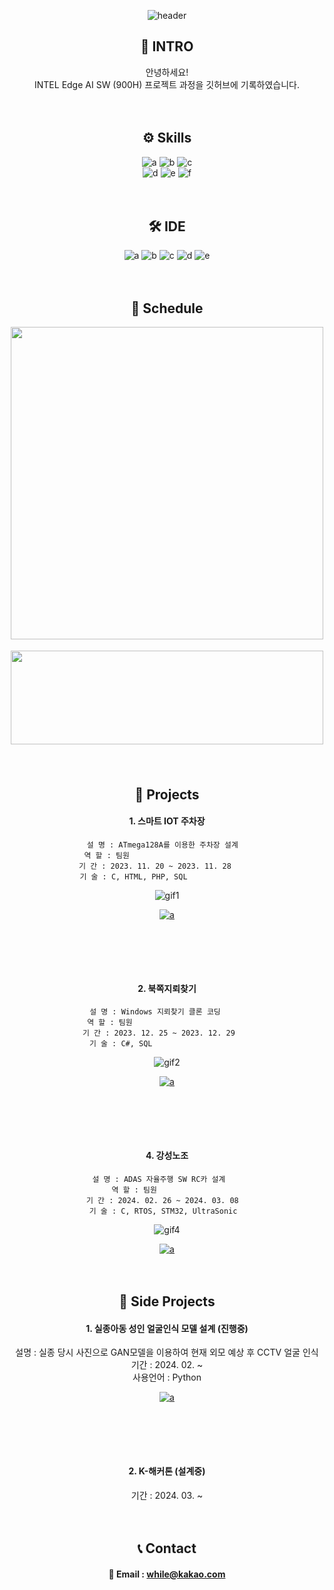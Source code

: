 <div align="center"> 
 
![header](https://capsule-render.vercel.app/api?type=venom&height=150&color=c4ff0e&text=PORTFOLIO&section=header&reversal=false&textBg=false&animation=twinkling&desc=JEONGMOONKIM&descSize=30&descAlign=56&descAlignY=73&fontAlign=50&fontSize=60)


 
## 🙏 INTRO
안녕하세요!  
INTEL Edge AI SW (900H) 프로젝트 과정을 깃허브에 기록하였습니다.  


　
## ⚙ Skills  
![a](https://img.shields.io/badge/C-00599C?style=for-the-badge&logo=c&logoColor=white) ![b](https://img.shields.io/badge/Python-14354C?style=for-the-badge&logo=python&logoColor=white) ![c](https://img.shields.io/badge/Raspberry%20Pi-A22846?style=for-the-badge&logo=Raspberry%20Pi&logoColor=white)  
![d](https://img.shields.io/badge/STM32-03234B?style=for-the-badge&logo=stmicroelectronics&logoColor=white) ![e](https://img.shields.io/badge/Selenium-43B02A?style=for-the-badge&logo=selenium&logoColor=white) ![f](https://img.shields.io/badge/Tensorflow-FF6F00?style=for-the-badge&logo=tensorflow&logoColor=white)


　
## 🛠 IDE  
![a](https://img.shields.io/badge/Colab-F9AB00?style=for-the-badge&logo=googlecolab&color=525252) ![b](https://img.shields.io/badge/PyCharm-000000.svg?&style=for-the-badge&logo=PyCharm&logoColor=white) ![c](https://img.shields.io/badge/Visual_Studio-5C2D91?style=for-the-badge&logo=visual%20studio&logoColor=white) ![d](https://img.shields.io/badge/Visual_Studio_Code-0078D4?style=for-the-badge&logo=visual%20studio%20code&logoColor=white) ![e](https://img.shields.io/badge/Arduino_IDE-00979D?style=for-the-badge&logo=arduino&logoColor=white) 


　  
 ## 📅 Schedule  
 
 <img src="img/schedule1.PNG" width="500" height="500">　    
 
 <img src="img/schedule2.PNG" width="500" height="150">　


　 
## 💼 Projects
 #### 1. 스마트 IOT 주차장
 ```
 설 명 : ATmega128A를 이용한 주차장 설계  
 역 할 : 팀원　　　　　　　　　　　　　　　  
 기 간 : 2023. 11. 20 ~ 2023. 11. 28　　  
 기 술 : C, HTML, PHP, SQL　　　　　　　　　
 ```
      

  
 ![gif1](img/iot_parking.gif)   


 <a href="https://github.com/mylittlebluebird/iot_parking_system/">![a](https://img.shields.io/badge/GO%20Repositorie-100000?style=for-the-badge&logo=github&logoColor=white)</a>
  



# 　  

 #### 2. 북쪽지뢰찾기
 ```
 설 명 : Windows 지뢰찾기 클론 코딩　　  
 역 할 : 팀원　　　　　　　　　　　　　    
 기 간 : 2023. 12. 25 ~ 2023. 12. 29　  
 기 술 : C#, SQL　　　　　　　　　　    
```
      

  
 ![gif2](img/find_mine_in_north.gif)   


 <a href="https://github.com/mylittlebluebird/iot_parking_system/">![a](https://img.shields.io/badge/GO%20Repositorie-100000?style=for-the-badge&logo=github&logoColor=white)</a>
 


# 　  

 #### 4. 강성노조
 ```
 설 명 : ADAS 자율주행 SW RC카 설계　  
 역 할 : 팀원　　　　　　　   
 기 간 : 2024. 02. 26 ~ 2024. 03. 08  
 기 술 : C, RTOS, STM32, UltraSonic　
```
      

  
 ![gif4](img/gangsung.gif)   


 <a href="https://github.com/mylittlebluebird/iot_parking_system/">![a](https://img.shields.io/badge/GO%20Repositorie-100000?style=for-the-badge&logo=github&logoColor=white)</a> 


　  

## 📃 Side Projects  
 #### 1. 실종아동 성인 얼굴인식 모델 설계 (진행중)
 설명 : 실종 당시 사진으로 GAN모델을 이용하여 현재 외모 예상 후 CCTV 얼굴 인식    
 기간 : 2024. 02. ~　　　　　　　　　　　　　　　　　　　　　　　　　　　　  
 사용언어 : Python　　　　　　　　　　　　　　　　　　　　　　　　　　　　
   
 <a href="https://github.com/shinht97/foot_print_project">![a](https://img.shields.io/badge/GO%20Repositorie-100000?style=for-the-badge&logo=github&logoColor=white)</a>    




# 　  

 #### 2. K-해커톤 (설계중)
 기간 : 2024. 03. ~  



　
## 📞 Contact  
#### 📧 Email : while@kakao.com  

</div>
